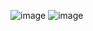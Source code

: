 ![image](https://github.com/user-attachments/assets/ca5f899b-7e85-4ea1-9268-0abe8967d8b8)
![image](https://github.com/user-attachments/assets/da24ec96-7282-4820-867e-0a87145808ac)
